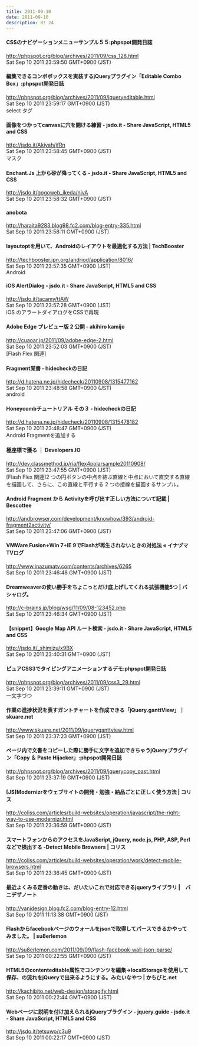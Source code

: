 ```yaml
---
title: 2011-09-10
date: 2011-09-10
description: B! 24
---
```


#### CSSのナビゲーションメニューサンプル５５:phpspot開発日誌
http://phpspot.org/blog/archives/2011/09/css_128.html<br>
Sat Sep 10 2011 23:59:50 GMT+0900 (JST)<br>


#### 編集できるコンボボックスを実装するjQueryプラグイン「Editable Combo Box」:phpspot開発日誌
http://phpspot.org/blog/archives/2011/09/jqueryeditable.html<br>
Sat Sep 10 2011 23:59:17 GMT+0900 (JST)<br>
select タグ


#### 画像をつかってcanvasに穴を開ける練習 - jsdo.it - Share JavaScript, HTML5 and CSS
http://jsdo.it/Akiyah/jfRn<br>
Sat Sep 10 2011 23:58:45 GMT+0900 (JST)<br>
マスク


#### Enchant.Js 上から砂が降ってくる - jsdo.it - Share JavaScript, HTML5 and CSS
http://jsdo.it/gogoweb_ikeda/nivA<br>
Sat Sep 10 2011 23:58:32 GMT+0900 (JST)<br>


####  anobota
http://haraita9283.blog98.fc2.com/blog-entry-335.html<br>
Sat Sep 10 2011 23:58:11 GMT+0900 (JST)<br>


#### layoutoptを用いて、Androidのレイアウトを最適化する方法 | TechBooster
http://techbooster.jpn.org/andriod/application/8016/<br>
Sat Sep 10 2011 23:57:35 GMT+0900 (JST)<br>
Android


#### iOS AlertDialog - jsdo.it - Share JavaScript, HTML5 and CSS
http://jsdo.it/tacamy/ttAW<br>
Sat Sep 10 2011 23:57:28 GMT+0900 (JST)<br>
iOS のアラートダイアログをCSSで再現


#### Adobe Edge プレビュー版 2 公開 - akihiro kamijo
http://cuaoar.jp/2011/09/adobe-edge-2.html<br>
Sat Sep 10 2011 23:52:03 GMT+0900 (JST)<br>
[Flash Flex 関連]


#### Fragment覚書 - hidecheckの日記
http://d.hatena.ne.jp/hidecheck/20110908/1315477162<br>
Sat Sep 10 2011 23:48:58 GMT+0900 (JST)<br>
android


#### Honeycombチュートリアル その３ - hidecheckの日記
http://d.hatena.ne.jp/hidecheck/20110908/1315478182<br>
Sat Sep 10 2011 23:48:47 GMT+0900 (JST)<br>
Android Fragmentを追加する


#### 極座標で獲る ｜ Developers.IO
http://dev.classmethod.jp/ria/flex4polarsample20110908/<br>
Sat Sep 10 2011 23:47:55 GMT+0900 (JST)<br>
[Flash Flex 関連]2 つの円ボタンの中点を結ぶ直線と中点において直交する直線を描画して、さらに、この直線と平行する 2 つの接線を描画するサンプル。


#### Android Fragment から Activityを呼び出す正しい方法について記載 | Bescottee
http://andbrowser.com/development/knowhow/393/android-fragment2activity/<br>
Sat Sep 10 2011 23:47:06 GMT+0900 (JST)<br>


#### VMWare Fusion+Win 7+IE 9でFlashが再生されないときの対処法 « イナヅマTVログ
http://www.inazumatv.com/contents/archives/6265<br>
Sat Sep 10 2011 23:46:48 GMT+0900 (JST)<br>


#### Dreamweaverの使い勝手をちょこっとだけ底上げしてくれる拡張機能5つ | バシャログ。
http://c-brains.jp/blog/wsg/11/09/08-123452.php<br>
Sat Sep 10 2011 23:46:34 GMT+0900 (JST)<br>


#### 【snippet】Google Map API ルート検索 - jsdo.it - Share JavaScript, HTML5 and CSS
http://jsdo.it/_shimizu/x9BX<br>
Sat Sep 10 2011 23:40:31 GMT+0900 (JST)<br>


#### ピュアCSS3でタイピングアニメーションするデモ:phpspot開発日誌
http://phpspot.org/blog/archives/2011/09/css3_29.html<br>
Sat Sep 10 2011 23:39:11 GMT+0900 (JST)<br>
一文字づつ


#### 作業の進捗状況を表すガントチャートを作成できる「jQuery.ganttView」｜skuare.net
http://www.skuare.net/2011/09/jqueryganttview.html<br>
Sat Sep 10 2011 23:37:23 GMT+0900 (JST)<br>


#### ページ内で文書をコピーした際に勝手に文字を追加できちゃうjQueryプラグイン「Copy ＆ Paste Hijacker」:phpspot開発日誌
http://phpspot.org/blog/archives/2011/09/jquerycopy_past.html<br>
Sat Sep 10 2011 23:37:19 GMT+0900 (JST)<br>


####   [JS]Modernizrをウェブサイトの開発・勉強・納品ごとに正しく使う方法 | コリス
http://coliss.com/articles/build-websites/operation/javascript/the-right-way-to-use-modernizr.html<br>
Sat Sep 10 2011 23:36:59 GMT+0900 (JST)<br>


####   スマートフォンからのアクセスをJavaScript, jQuery, node.js, PHP, ASP, Perlなどで検出する -Detect Mobile Browsers | コリス
http://coliss.com/articles/build-websites/operation/work/detect-mobile-browsers.html<br>
Sat Sep 10 2011 23:36:45 GMT+0900 (JST)<br>


####  最近よくみる定番の動きは、だいたいこれで対応できるjqueryライブラリ |　バニデザノート
http://vanidesign.blog.fc2.com/blog-entry-12.html<br>
Sat Sep 10 2011 11:13:38 GMT+0900 (JST)<br>


#### Flashからfacebookページのウォールをjsonで取得してパースできるかやってみました。 | su8erlemon
http://su8erlemon.com/2011/09/09/flash-facebook-wall-json-parse/<br>
Sat Sep 10 2011 00:22:55 GMT+0900 (JST)<br>


#### HTML5のcontenteditable属性でコンテンツを編集→localStorageを使用して保存、の流れをjQueryで出来るようにする。みたいなやつ | かちびと.net
http://kachibito.net/web-design/storagify.html<br>
Sat Sep 10 2011 00:22:44 GMT+0900 (JST)<br>


#### Webページに説明を付け加えられるjQueryプラグイン - jquery.guide - jsdo.it - Share JavaScript, HTML5 and CSS
http://jsdo.it/tetsuwo/c3u9<br>
Sat Sep 10 2011 00:22:17 GMT+0900 (JST)<br>


